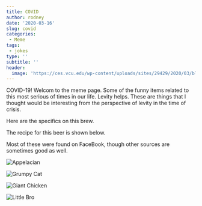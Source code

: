 ```yaml
---
title: COVID
author: rodney
date: '2020-03-16'
slug: covid
categories: 
 - Meme
tags: 
 - jokes
type: ''
subtitle: ''
header:
  image: 'https://ces.vcu.edu/wp-content/uploads/sites/29429/2020/03/blog_header_yellow.jpg'
---
```


COVID-19!  Welcom to the meme page.  Some of the funny items related to this most serious of times in our life.  Levity helps.  These are things that I thought would be interesting from the perspective of levity in the time of crisis.  

Here are the specifics on this brew.

<!-- more -->

The recipe for this beer is shown below.

Most of these were found on FaceBook, though other sources are sometimes good as well.

![Appelacian](https://live.staticflickr.com/65535/49677280636_027c158112_d.jpg)

![Grumpy Cat](https://live.staticflickr.com/65535/49677562862_d9cb63c3b9_c_d.jpg)

![Giant Chicken](https://live.staticflickr.com/65535/49677280756_9fc9be00bd_c_d.jpg)

![Little Bro](https://live.staticflickr.com/65535/49677479451_b3db2dcf3d_o_d.jpg)


